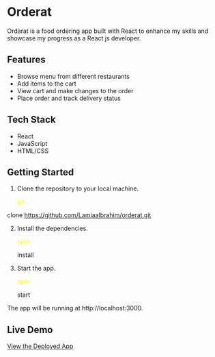 # Orderat
Ordarat is a food ordering app built with React to enhance my skills and showcase my progress as a React js developer.

## Features
- Browse menu from different restaurants
- Add items to the cart
- View cart and make changes to the order
- Place order and track delivery status

## Tech Stack
- React
- JavaScript
- HTML/CSS

## Getting Started

1. Clone the repository to your local machine.
   <p style="color:yellow">git</p>
 clone https://github.com/LamiaaIbrahim/orderat.git

2. Install the dependencies.
   <p style="color:yellow">npm</p> install

3. Start the app.
   <p style="color:yellow">npm</p> start

The app will be running at http://localhost:3000.

## Live Demo
[View the Deployed App](https://lamiaaibrahim.github.io/orderat/)
